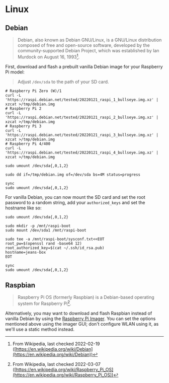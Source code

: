 # Linux

## Debian

> Debian, also known as Debian GNU/Linux, is a GNU/Linux distribution composed of free and open-source software, developed by the community-supported Debian Project, which was established by Ian Murdock on August 16, 1993[^note].

First, download and flash a prebuilt vanilla Debian image for your Raspberry Pi model:

> Adjust `/dev/sda` to the path of your SD card.

```shell
# Raspberry Pi Zero (W)/1
curl -L 'https://raspi.debian.net/tested/20220121_raspi_1_bullseye.img.xz' | xzcat >/tmp/debian.img
# Raspberry Pi 2
curl -L 'https://raspi.debian.net/tested/20220121_raspi_2_bullseye.img.xz' | xzcat >/tmp/debian.img
# Raspberry Pi 3
curl -L 'https://raspi.debian.net/tested/20220121_raspi_3_bullseye.img.xz' | xzcat >/tmp/debian.img
# Raspberry Pi 4/400
curl -L 'https://raspi.debian.net/tested/20220121_raspi_4_bullseye.img.xz' | xzcat >/tmp/debian.img

sudo umount /dev/sda{,0,1,2}

sudo dd if=/tmp/debian.img of=/dev/sda bs=4M status=progress

sync
sudo umount /dev/sda{,0,1,2}
```

For vanilla Debian, you can now mount the SD card and set the root password to a random string, add your `authorized_keys` and set the hostname like so:

```shell
sudo umount /dev/sda{,0,1,2}

sudo mkdir -p /mnt/raspi-boot
sudo mount /dev/sda1 /mnt/raspi-boot

sudo tee -a /mnt/raspi-boot/sysconf.txt<<EOT
root_pw=$(openssl rand -base64 12)
root_authorized_key=$(cat ~/.ssh/id_rsa.pub)
hostname=jeans-box
EOT

sync
sudo umount /dev/sda{,0,1,2}
```

## Raspbian

> Raspberry Pi OS (formerly Raspbian) is a Debian-based operating system for Raspberry Pi[^note2].

Alternatively, you may want to download and flash Raspbian instead of vanilla Debian by using the [Raspberry Pi Imager](https://flathub.org/apps/details/org.raspberrypi.rpi-imager). You can set the options mentioned above using the imager GUI; don't configure WLAN using it, as we'll use a static method instead.

[^note]: From Wikipedia, last checked 2022-02-19 ([https://en.wikipedia.org/wiki/Debian](https://en.wikipedia.org/wiki/Debian))
[^note2]: From Wikipedia, last checked 2022-03-07 ([https://en.wikipedia.org/wiki/Raspberry_Pi_OS](https://en.wikipedia.org/wiki/Raspberry_Pi_OS))
